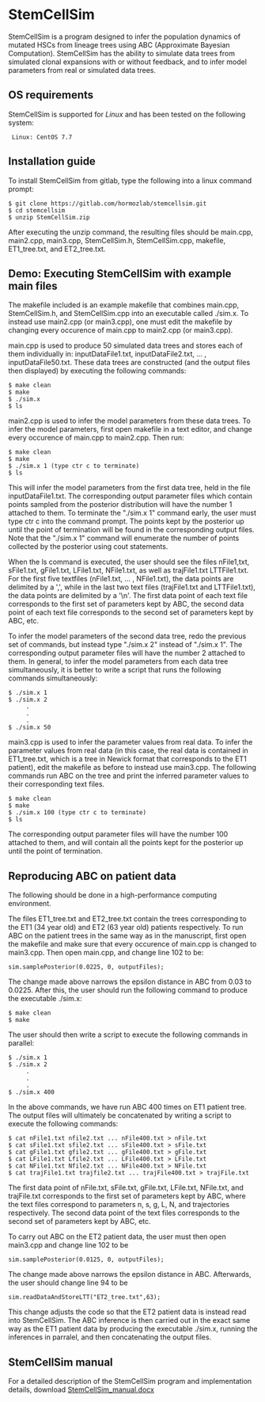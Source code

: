 # StemCellSim

StemCellSim is a program designed to infer the population dynamics of mutated HSCs from lineage trees using ABC (Approximate Bayesian Computation). StemCellSim has the ability to simulate data trees from simulated clonal expansions with or without feedback, and to infer model parameters from real or simulated data trees. 

## OS requirements
StemCellSim is supported for _Linux_ and has been tested on the following system:
     
     Linux: CentOS 7.7

## Installation guide

To install StemCellSim from gitlab, type the following into a linux command prompt:

```
$ git clone https://gitlab.com/hormozlab/stemcellsim.git
$ cd stemcellsim
$ unzip StemCellSim.zip
```

After executing the unzip command, the resulting files should be main.cpp, main2.cpp, main3.cpp, StemCellSim.h, StemCellSim.cpp, makefile, ET1_tree.txt, and ET2_tree.txt.

## Demo: Executing StemCellSim with example main files

The makefile included is an example makefile that combines main.cpp, StemCellSim.h, and StemCellSim.cpp into an executable called ./sim.x. To instead use main2.cpp (or main3.cpp), one must edit the makefile by changing every occurence of main.cpp to main2.cpp (or main3.cpp).

main.cpp is used to produce 50 simulated data trees and stores each of them individually in: inputDataFile1.txt, inputDataFile2.txt, ... , inputDataFile50.txt. These data trees are constructed (and the output files then displayed) by executing the following commands:

```
$ make clean
$ make
$ ./sim.x
$ ls
```

main2.cpp is used to infer the model parameters from these data trees. To infer the model parameters, first open makefile in a text editor, and change every occurence of main.cpp to main2.cpp. Then run:

```
$ make clean
$ make
$ ./sim.x 1 (type ctr c to terminate)
$ ls
```

This will infer the model parameters from the first data tree, held in the file inputDataFile1.txt. The corresponding output parameter files which contain points sampled from the posterior distribution will have the number 1 attached to them. To terminate the "./sim.x 1" command early, the user must type ctr c into the command prompt. The points kept by the posterior up until the point of termination will be found in the corresponding output files. Note that the "./sim.x 1" command will enumerate the number of points collected by the posterior using cout statements.

When the ls command is executed, the user should see the files nFile1,txt, sFile1.txt, gFile1.txt, LFile1.txt, NFile1.txt, as well as trajFile1.txt LTTFile1.txt. For the first five textfiles (nFile1.txt, ... , NFile1.txt), the data points are delimited by a ',', while in the last two text files (trajFile1.txt and LTTFile1.txt), the data points are delimited by a '\n'. The first data point of each text file corresponds to the first set of parameters kept by ABC, the second data point of each text file corresponds to the second set of parameters kept by ABC, etc.

To infer the model parameters of the second data tree, redo the previous set of commands, but instead type "./sim.x 2" instead of "./sim.x 1". The corresponding output parameter files will have the number 2 attached to them. In general, to infer the model parameters from each data tree simultaneously, it is better to write a script that runs the following commands simultaneously:

```
$ ./sim.x 1
$ ./sim.x 2
     .
     .
     .
$ ./sim.x 50
```

main3.cpp is used to infer the parameter values from real data. To infer the parameter values from real data (in this case, the real data is contained in ET1_tree.txt, which is a tree in Newick format that corresponds to the ET1 patient), edit the makefile as before to instead use main3.cpp. The following commands run ABC on the tree and print the inferred parameter values to their corresponding text files.

```
$ make clean
$ make
$ ./sim.x 100 (type ctr c to terminate)
$ ls
```

The corresponding output parameter files will have the number 100 attached to them, and will contain all the points kept for the posterior up until the point of termination.

## Reproducing ABC on patient data

The following should be done in a high-performance computing environment.

The files ET1_tree.txt and ET2_tree.txt contain the trees corresponding to the ET1 (34 year old) and ET2 (63 year old) patients respectively. To run ABC on the patient trees in the same way as in the manuscript, first open the makefile and make sure that every occurence of main.cpp is changed to main3.cpp. Then open main.cpp, and change line 102 to be:

```
sim.samplePosterior(0.0225, 0, outputFiles);
```

The change made above narrows the epsilon distance in ABC from 0.03 to 0.0225. After this, the user should run the following command to produce the executable ./sim.x:

```
$ make clean
$ make
```

The user should then write a script to execute the following commands in parallel:

```
$ ./sim.x 1
$ ./sim.x 2
     .
     .
     .
$ ./sim.x 400
```

In the above commands, we have run ABC 400 times on ET1 patient tree. The output files will ultimately be concatenated by writing a script to execute the following commands:

```
$ cat nFile1.txt nfile2.txt ... nFile400.txt > nFile.txt
$ cat sFile1.txt sfile2.txt ... sFile400.txt > sFile.txt
$ cat gFile1.txt gfile2.txt ... gFile400.txt > gFile.txt
$ cat LFile1.txt Lfile2.txt ... LFile400.txt > LFile.txt
$ cat NFile1.txt Nfile2.txt ... NFile400.txt > NFile.txt
$ cat trajFile1.txt trajfile2.txt ... trajFile400.txt > trajFile.txt 
```

The first data point of nFile.txt, sFile.txt, gFile.txt, LFile.txt, NFile.txt, and trajFile.txt corresponds to the first set of parameters kept by ABC, where the text files correspond to parameters n, s, g, L, N, and trajectories respectively. The second data point of the text files corresponds to the second set of parameters kept by ABC, etc.

To carry out ABC on the ET2 patient data, the user must then open main3.cpp and change line 102 to be

```
sim.samplePosterior(0.0125, 0, outputFiles);
```

The change made above narrows the epsilon distance in ABC. Afterwards, the user should change line 94 to be

```
sim.readDataAndStoreLTT("ET2_tree.txt",63);
```

This change adjusts the code so that the ET2 patient data is instead read into StemCellSim. The ABC inference is then carried out in the exact same way as the ET1 patient data by producing the executable ./sim.x, running the inferences in parralel, and then concatenating the output files.

## StemCellSim manual

For a detailed description of the StemCellSim program and implementation details, download [StemCellSim_manual.docx](StemCellSim_manual.docx)

